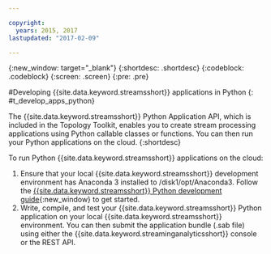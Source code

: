 ```yaml
---

copyright:
  years: 2015, 2017
lastupdated: "2017-02-09"

---
```


<!-- Attribute definitions --> 
{:new_window: target="_blank"}
{:shortdesc: .shortdesc}
{:codeblock: .codeblock}
{:screen: .screen}
{:pre: .pre}

#Developing {{site.data.keyword.streamsshort}} applications in Python
{: #t_develop_apps_python}

 

The {{site.data.keyword.streamsshort}} Python Application API, which is included in the Topology Toolkit, enables you to create stream processing applications using Python callable classes or functions. You can then run your Python applications on the cloud.
{:shortdesc}

To run Python {{site.data.keyword.streamsshort}} applications on the cloud:

1. Ensure that your local {{site.data.keyword.streamsshort}} development environment has Anaconda 3 installed to /disk1/opt/Anaconda3. Follow the [{{site.data.keyword.streamsshort}} Python development guide](http://ibmstreams.github.io/streamsx.documentation/docs/latest/python/python-appapi-devguide/){:new_window} to get started. 
2. Write, compile, and test your {{site.data.keyword.streamsshort}} Python application on your local {{site.data.keyword.streamsshort}} environment. You can then submit the application bundle (.sab file) using either the {{site.data.keyword.streaminganalyticsshort}} console or the REST API. 
